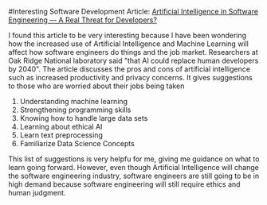 #Interesting Software Development Article:
[Artificial Intelligence in Software Engineering — A Real Threat for Developers?](https://introduct.tech/blog/artificial-intelligence-a-threat-for-software-engineers/)

I found this article to be very interesting because I have been wondering how the increased use of Artificial Intelligence and Machine Learning will affect how software engineers do things and the job market. Researchers at Oak Ridge National laboratory said "that AI could replace human developers by 2040". The article discusses the pros and cons of artificial intelligence such as increased productivity and privacy concerns. It gives suggestions to those who are worried about their jobs being taken
1. Understanding machine learning
2. Strengthening programming skills
3. Knowing how to handle large data sets
4. Learning about ethical AI 
5. Learn text preprocessing
6. Familiarize Data Science Concepts

This list of suggestions is very helpfu for me, giving me guidance on what to learn going forward. However, even though Artificial Intelligence will change the software engineering industry, software engineers are still going to be in high demand because software engineering will still require ethics and human judgment.

